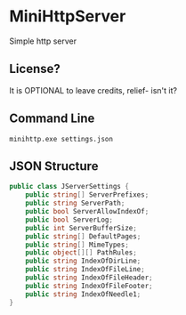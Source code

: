 # MiniHttpServer
Simple http server

## License?
It is OPTIONAL to leave credits, relief- isn't it?<br>

## Command Line
`minihttp.exe settings.json`

## JSON Structure
```cs
public class JServerSettings {
    public string[] ServerPrefixes;
    public string ServerPath;
    public bool ServerAllowIndexOf;
    public bool ServerLog;
    public int ServerBufferSize;
    public string[] DefaultPages;
    public string[] MimeTypes;
    public object[][] PathRules;
    public string IndexOfDirLine;
    public string IndexOfFileLine;
    public string IndexOfFileHeader;
    public string IndexOfFileFooter;
    public string IndexOfNeedle1;
}
```
